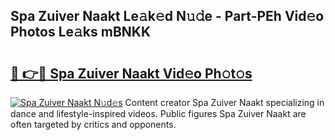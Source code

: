 ## Spa Zuiver Naakt Le𝚊k𝚎d N𝚞𝚍e - Part-PEh Vid𝚎o Photos Le𝚊ks mBNKK

# <h2><a href="http://fbaikoh.evod.top/?m=Spa+Zuiver+Naakt">🔗 👉🔴 Spa Zuiver Naakt Vid𝚎o Ph𝚘t𝚘s</a></h2>

[![Spa Zuiver Naakt N𝚞d𝚎s](https://i.imgur.com/8V9OHl7.gif)](http://fbaikoh.evod.top/?m=Spa+Zuiver+Naakt)
Content creator Spa Zuiver Naakt specializing in dance and lifestyle-inspired videos. Public figures Spa Zuiver Naakt are often targeted by critics and opponents. 
